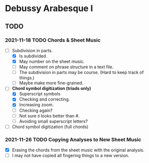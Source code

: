 Debussy Arabesque I
===================

TODO
----

### 2021-11-18 TODO Chords & Sheet Music

- [ ] Subdivision in parts.
    - [x] Is subdivided.
    - [x] May number on the sheet music.
    - [ ] May comment on phrase structure in a text file.
    - [ ] The subdivision in parts may be course. (Hard to keep track of things.)
    - [ ] Maybe make more fine-grained.
- [ ] __Chord symbol digitization (triads only)__
    - [x] Superscript symbols
    - [x] Checking and correcting.
    - [x] Increasing zoom.
    - [ ] Checking again?
    - [ ] Not sure ♯ looks better than #.
    - [ ] Avoiding small superscript letters?
- [ ] Chord symbol digitization (full chords)

### 2021-11-26 TODO Copying Analyses to New Sheet Music

- [x] Erasing the chords from the sheet music with the original analysis.
- [ ] I may not have copied all fingering things to a new version.
